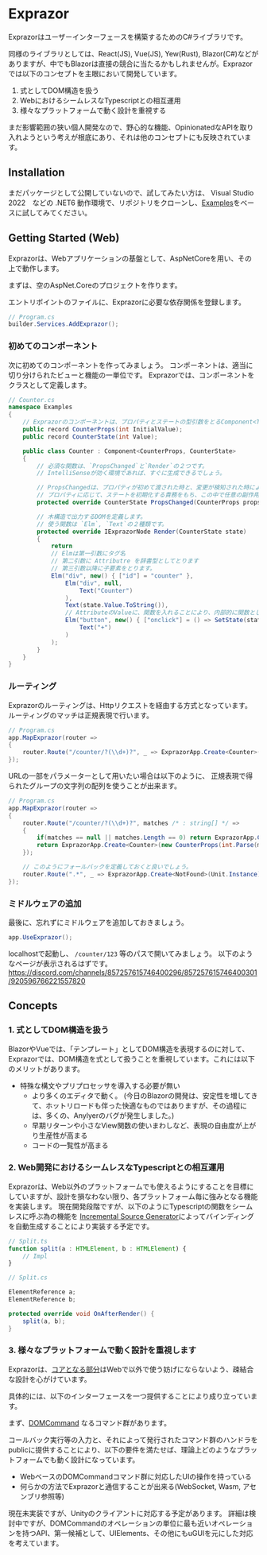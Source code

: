  # Exprazor

Exprazorはユーザーインターフェースを構築するためのC#ライブラリです。

同様のライブラリとしては、React(JS), Vue(JS), Yew(Rust), Blazor(C#)などがありますが、中でもBlazorは直接の競合に当たるかもしれませんが。Exprazorでは以下のコンセプトを主眼において開発しています。


1. 式としてDOM構造を扱う
2. WebにおけるシームレスなTypescriptとの相互運用
3. 様々なプラットフォームで動く設計を重視する


まだ影響範囲の狭い個人開発なので、野心的な機能、OpinionatedなAPIを取り入れようという考えが根底にあり、それは他のコンセプトにも反映されています。

## Installation
まだパッケージとして公開していないので、試してみたい方は、
Visual Studio 2022　などの .NET6 動作環境で、リポジトリをクローンし、[Examples](https://github.com/WiZLite/Exprazor/tree/master/src/Exprazor.AspNetCore.Sandbox/Examples)をベースに試してみてください。

## Getting Started (Web)

Exprazorは、Webアプリケーションの基盤として、AspNetCoreを用い、その上で動作します。

まずは、空のAspNet.Coreのプロジェクトを作ります。

エントリポイントのファイルに、Exprazorに必要な依存関係を登録します。
```cs
// Program.cs
builder.Services.AddExprazor();
```

### 初めてのコンポーネント
次に初めてのコンポーネントを作ってみましょう。
コンポーネントは、適当に切り分けられたビューと機能の一単位です。
Exprazorでは、コンポーネントをクラスとして定義します。
```cs
// Counter.cs
namespace Examples
{
    // Exprazorのコンポーネントは、プロパティとステートの型引数をとるComponent<TProps,TState>を継承してつくります。
    public record CounterProps(int InitialValue);
    public record CounterState(int Value);

    public class Counter : Component<CounterProps, CounterState>
    {
        // 必須な関数は、`PropsChanged`と`Render`の２つです。
        // IntelliSenseが効く環境であれば、すぐに生成できるでしょう。

        // PropsChangedは、プロパティが初めて渡された時と、変更が検知された時によばれます。
        // プロパティに応じて、ステートを初期化する責務をもち、この中で任意の副作用を起こすことも出来ます。
        protected override CounterState PropsChanged(CounterProps props, CounterState? state) => new CounterState(props.InitialValue);

        // 木構造で出力するDOMを定義します。
        // 使う関数は `Elm`, `Text`の２種類です。
        protected override IExprazorNode Render(CounterState state)
        {
            return
            // Elmは第一引数にタグ名
            // 第二引数に Attributre を辞書型としてとります
            // 第三引数以降に子要素をとります。
            Elm("div", new() { ["id"] = "counter" },
                Elm("div", null,
                    Text("Counter")
                ),
                Text(state.Value.ToString()),
                // AttributeのValueに、関数を入れることにより、内部的に関数としてKeyと名前が一致するコールバックに登録されます
                Elm("button", new() { ["onclick"] = () => SetState(state with { Value = state.Value + 1 }) },
                    Text("+")
                )
            );
        }
    }
}
```

### ルーティング

Exprazorのルーティングは、Httpリクエストを経由する方式となっています。
ルーティングのマッチは正規表現で行います。

```cs
// Program.cs
app.MapExprazor(router =>
{
    router.Route("/counter/?(\\d+)?", _ => ExprazorApp.Create<Counter>(new CounterProps(0)));
});
```

URLの一部をパラメーターとして用いたい場合は以下のように、
正規表現で得られたグループの文字列の配列を使うことが出来ます。

```cs
// Program.cs
app.MapExprazor(router =>
{
    router.Route("/counter/?(\\d+)?", matches /* : string[] */ =>
    {
        if(matches == null || matches.Length == 0) return ExprazorApp.Create<Counter>(new CounterProps(0));
        return ExprazorApp.Create<Counter>(new CounterProps(int.Parse(matches![0])));
    });

    // このようにフォールバックを定義しておくと良いでしょう。
    router.Route(".*", _ => ExprazorApp.Create<NotFound>(Unit.Instance));
});
```

### ミドルウェアの追加
最後に、忘れずにミドルウェアを追加しておきましょう。
```cs
app.UseExprazor();
```

localhostで起動し、 `/counter/123`  等のパスで開いてみましょう。
以下のようなページが表示されるはずです。
https://discord.com/channels/857257615746400296/857257615746400301/920596766221557820


## Concepts

### 1. 式としてDOM構造を扱う
BlazorやVueでは、「テンプレート」としてDOM構造を表現するのに対して、Exprazorでは、DOM構造を式として扱うことを重視しています。これには以下のメリットがあります。

- 特殊な構文やプリプロセッサを導入する必要が無い
  - より多くのエディタで動く。
  (今日のBlazorの開発は、安定性を増してきて、ホットリロードも伴った快適なものではありますが、その過程には、多くの、Anylyerのバグが発生しました。)
  - 早期リターンや小さなView関数の使いまわしなど、表現の自由度が上がり生産性が高まる
  - コードの一覧性が高まる

### 2. Web開発におけるシームレスなTypescriptとの相互運用
Exprazorは、Web以外のプラットフォームでも使えるようにすることを目標にしていますが、設計を損なわない限り、各プラットフォーム毎に強みとなる機能を実装します。
現在開発段階ですが、以下のようにTypescriptの関数をシームレスに呼ぶ為の機能を [Incremental Source Generator](https://andrewlock.net/exploring-dotnet-6-part-9-source-generator-updates-incremental-generators/)によってバインディングを自動生成することにより実装する予定です。

```ts
// Split.ts
function split(a : HTMLElement, b : HTMLElement) {
    // Impl
}
```

```cs
// Split.cs

ElementReference a;
ElementReference b;

protected override void OnAfterRender() {
    split(a, b);
}
```

### 3. 様々なプラットフォームで動く設計を重視します
Exprazorは、[コアとなる部分](https://github.com/WiZLite/Exprazor/tree/master/src/Exprazor)はWebで以外で使う妨げにならないよう、疎結合な設計を心がけています。

具体的には、以下のインターフェースを一つ提供することにより成り立っています。

まず、[DOMCommand](https://github.com/WiZLite/Exprazor/blob/master/src/Exprazor/DOMCommands.cs) なるコマンド群があります。

コールバック実行等の入力と、それによって発行されたコマンド群のハンドラをpublicに提供することにより、以下の要件を満たせば、理論上どのようなプラットフォームでも動く設計になっています。

- WebベースのDOMCommandコマンド群に対応したUIの操作を持っている
- 何らかの方法でExprazorと通信することが出来る(WebSocket, Wasm, アセンブリ参照等)

現在未実装ですが、Unityのクライアントに対応する予定があります。
詳細は検討中ですが、DOMCommandのオペレーションの単位に最も近いオペレーションを持つAPI、第一候補として、UIElements、その他にもuGUIを元にした対応を考えています。